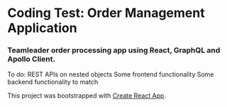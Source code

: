 # Coding Test: Order Management Application

### Teamleader order processing app using React, GraphQL and Apollo Client.

To do:
REST APIs on nested objects
Some frontend functionality
Some backend functionality to match

This project was bootstrapped with [Create React App](https://github.com/facebookincubator/create-react-app).

